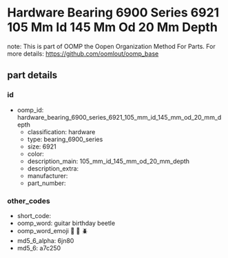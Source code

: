 # Hardware Bearing 6900 Series 6921 105 Mm Id 145 Mm Od 20 Mm Depth  

note: This is part of OOMP the Oopen Organization Method For Parts. For more details: https://github.com/oomlout/oomp_base

##  part details





### id
* oomp_id: hardware_bearing_6900_series_6921_105_mm_id_145_mm_od_20_mm_depth
  * classification: hardware
  * type: bearing_6900_series
  * size: 6921
  * color: 
  * description_main: 105_mm_id_145_mm_od_20_mm_depth
  * description_extra: 
  * manufacturer: 
  * part_number: 

### other_codes
* short_code: 
* oomp_word: guitar birthday beetle
* oomp_word_emoji :guitar: :birthday: :beetle:
* md5_6_alpha: 6jn80
* md5_6: a7c250